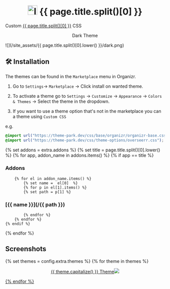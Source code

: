 <h1 align="center"> <img src="/site_assets/{{ page.title.split()[0].lower() }}/logo.png" alt="logo" width="30" height="30"> {{ page.title.split()[0] }}</h1>

Custom [{{ page.title.split()[0] }}](https://github.com/causefx/Organizr) CSS

<p align="center">Dark Theme </p>

![](/site_assets/{{ page.title.split()[0].lower() }}/dark.png)


## 🛠️ Installation

The themes can be found in the `Marketplace` menu in Organizr.

1. Go to `Settings`-> `Marketplace` -> Click install on wanted theme.

2. To activate a theme go to `Settings` -> `Customize` -> `Appearance` -> `Colors & Themes` -> Select the theme in the dropdown.

3. If you want to use a theme option that's not in the marketplace you can a theme using `Custom CSS`

e.g.

```css
@import url("https://theme-park.dev/css/base/organizr/organizr-base.css");
@import url("https://theme-park.dev/css/theme-options/overseerr.css");
```

{% set addons = extra.addons %}
{% set title = page.title.split()[0].lower() %}
{% for app, addon_name in addons.items() %}
    {% if app  ==  title %}

### Addons

        {% for el in addon_name.items() %}
            {% set name =  el[0]  %}
            {% for p in el[1].items() %}
            {% set path = p[1] %}

### [{{ name }}](/{{ path }})

            {% endfor %}
        {% endfor %}
    {% endif %}
{% endfor %}

## Screenshots

{% set themes = config.extra.themes %}
{% for theme in themes %}
<p align="center">  
<a href="/site_assets/{{ page.title.split()[0].lower() }}/{{ theme }}.png">{{ theme.capitalize() }} Theme<img src="/site_assets/{{ page.title.split()[0].lower() }}/{{ theme }}.png"></img>
</p>
{% endfor %}